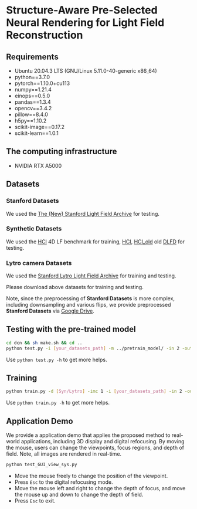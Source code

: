 # Structure-Aware Pre-Selected Neural Rendering for Light Field Reconstruction

## Requirements

- Ubuntu 20.04.3 LTS (GNU/Linux 5.11.0-40-generic x86_64)
- python==3.7.0
- pytorch==1.10.0+cu113
- numpy==1.21.4
- einops==0.5.0
- pandas==1.3.4
- opencv==3.4.2
- pillow==8.4.0
- h5py==1.10.2
- scikit-image==0.17.2
- scikit-learn==1.0.1

## The computing infrastructure

- NVIDIA RTX A5000

## Datasets

### Stanford Datasets

We used the [The (New) Stanford Light Field Archive](http://lightfield.stanford.edu) for testing.

### Synthetic Datasets

We used the [HCI](https://lightfield-analysis.uni-konstanz.de/) 4D LF benchmark for training, [HCI](https://lightfield-analysis.uni-konstanz.de/), [HCI_old](https://lightfield-analysis.uni-konstanz.de/) old [DLFD](https://github.com/JingleiSHI/FSLFDE?tab=readme-ov-file) for testing.

### Lytro camera Datasets

We used the [Stanford Lytro Light Field Archive](http://lightfields.stanford.edu/LF2016.html) for training and testing.

Please download above datasets for training and testing. 

Note, since the preprocessing of **Stanford Datasets** is more complex, including downsampling and various flips, we provide preprocessed **Stanford Datasets** via [Google Drive](https://drive.google.com/drive/folders/1fqOQnxStVHA1t2TWMTymWMuJG9k2_Z-B?usp=share_link).

## Testing with the pre-trained model

```bash
cd dcn && sh make.sh && cd ..
python test.py -i [your_datasets_path] -m ../pretrain_model/ -in 2 -out 7 -e 0 -d [Stanf/Syn/Lytro] -dn [stanford/HCI/HCI_old/DLFD/30scenes/occlusions/reflective] -imc 0
```

Use `python test.py -h` to get more helps.

## Training

```bash
python train.py -d [Syn/Lytro] -imc 1 -i [your_datasets_path] -in 2 -out 7 -e 0 -b 128 -c 64 -lr 0.001
```

Use `python train.py -h` to get more helps.

## Application Demo

We provide a application demo that applies the proposed method to real-world applications, including 3D display and digital refocusing. By moving the mouse, users can change the viewpoints, focus regions, and depth of field. Note, all images are rendered in real-time.


```python
python test_GUI_view_sys.py
```

- Move the mouse freely to change the position of the viewpoint. 
- Press `Esc` to the digital refocusing mode. 
- Move the mouse left and right to change the depth of focus, and move the mouse up and down to change the depth of field. 
- Press `Esc` to exit.
